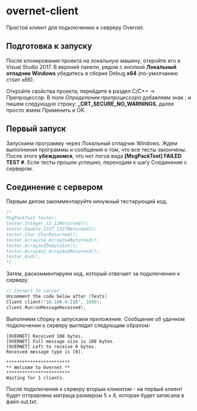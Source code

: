 # overnet-client
Простой клиент для подключению к севреру Overnet.

## Подготовка к запуску
После клонирования проекта на локальную машину, откройте его в Visual Studio 2017.
В верхней панели, рядом с кнопкой **Локальный отладчик Windows** убедитесь в сборке Debug **x64** (по-умолчанию стоит x86).

Откройте свойства проекта, перейдите в раздел С/С++ -> Препроцессор.
В поле *Определения препроцессора* добавляем знак ; и пишем следующую строку: **_CRT_SECURE_NO_WARNINGS**, далее просто жмем Применить и ОК.


## Первый запуск
Запускаем программу через Локальный отладчик Windows.
Ждем выполнения программы и сообщения о том, что все тесты закончены. После этого **убеждаемся**, что нет логов вида **[MsgPackTest] FAILED TEST #**.
Если тесты прошли успешно, переходим к шагу Соединение с сервером.

## Соединение с сервером
Первым делом закомментируйте ненужный тестирующий код.
```C
/*
MsgPackTest tester;
tester.Integer_13_13Returned();
tester.Double_1337_1337Returned();
tester.Char_CharReturned();
tester.Array2x4_Array2x4Returned();
tester.Array3x2DobuleInt();
tester.Array4x2_Array4x2Returned();
tester.End();
*/
```
Затем, раскомментируем код, который отвечает за подключению к серверу.
```C
// Connect to server
Uncomment the code below after [Tests]
Client client("18.196.4.216", 2000);
client.Run(onMessageReceived);
```
Выполняем сборку и запускаем приложение.
Сообщение об удачном подключении к серверу выглядит следующим образом:
```Shell
[OVERNET] Received 108 bytes.
[OVERNET] Full message size is 108 bytes.
[OVERNET] Left to receive 0 bytes.
Received message type is [0].

************************
** Welcome to Overnet **
************************
Waiting for 1 clients.
```
После подключения к серверу вторым клиентом - на первый клиент будет отправлена матрица размером 5 х 4, которая будет записана в файл out.txt.
